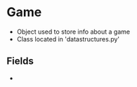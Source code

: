 Game
====

* Object used to store info about a game
* Class located in 'datastructures.py'

Fields
------
*